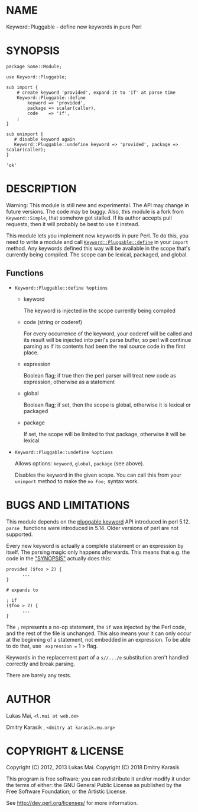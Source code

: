 # NAME

Keyword::Pluggable - define new keywords in pure Perl

# SYNOPSIS

    package Some::Module;

    use Keyword::Pluggable;

    sub import {
        # create keyword 'provided', expand it to 'if' at parse time
        Keyword::Pluggable::define
            keyword => 'provided',
            package => scalar(caller),
            code    => 'if',
        ;
    }

    sub unimport {
       # disable keyword again
       Keyword::Pluggable::undefine keyword => 'provided', package => scalar(caller);
    }

    'ok'

# DESCRIPTION

Warning: This module is still new and experimental. The API may change in
future versions. The code may be buggy. Also, this module is a fork from
`Keyword::Simple`, that somehow got stalled. If its author accepts pull
requests, then it will probably be best to use it instead.

This module lets you implement new keywords in pure Perl. To do this, you need
to write a module and call
[`Keyword::Pluggable::define`](#keyword-pluggable-define) in your `import`
method. Any keywords defined this way will be available in the scope
that's currently being compiled. The scope can be lexical, packaged, and global.

## Functions

- `Keyword::Pluggable::define %options`
    - keyword

        The keyword is injected in the scope currently being compiled

    - code (string or coderef)

        For every occurrence of the keyword, your coderef will be called and its result
        will be injected into perl's parse buffer, so perl will continue parsing as if
        its contents had been the real source code in the first place.

    - expression

        Boolean flag; if true then the perl parser will treat new code as expression,
        otherwise as a statement

    - global

        Boolean flag; if set, then the scope is global, otherwise it is lexical or packaged

    - package

        If set, the scope will be limited to that package, otherwise it will be lexical
- `Keyword::Pluggable::undefine %options`

    Allows options: `keyword`, `global`, `package` (see above).

    Disables the keyword in the given scope. You can call this from your
    `unimport` method to make the `no Foo;` syntax work.

# BUGS AND LIMITATIONS

This module depends on the [pluggable keyword](https://metacpan.org/pod/perlapi.html#PL_keyword_plugin)
API introduced in perl 5.12. `parse_` functions were introduced in 5.14.
Older versions of perl are not supported.

Every new keyword is actually a complete statement or an expression by itself. The parsing magic
only happens afterwards. This means that e.g. the code in the ["SYNOPSIS"](#synopsis)
actually does this:

    provided ($foo > 2) {
          ...
    }

    # expands to

    ; if
    ($foo > 2) {
          ...
    }

The `;` represents a no-op statement, the `if` was injected by the Perl code,
and the rest of the file is unchanged. This also means your it can
only occur at the beginning of a statement, not embedded in an expression.
To be able to do that, use ` expression =` 1 > flag.

Keywords in the replacement part of a `s//.../e` substitution aren't handled
correctly and break parsing.

There are barely any tests.

# AUTHOR

Lukas Mai, `<l.mai at web.de>`

Dmitry Karasik , `<dmitry at karasik.eu.org>`

# COPYRIGHT & LICENSE

Copyright (C) 2012, 2013 Lukas Mai.
Copyright (C) 2018 Dmitry Karasik

This program is free software; you can redistribute it and/or modify it
under the terms of either: the GNU General Public License as published
by the Free Software Foundation; or the Artistic License.

See http://dev.perl.org/licenses/ for more information.
